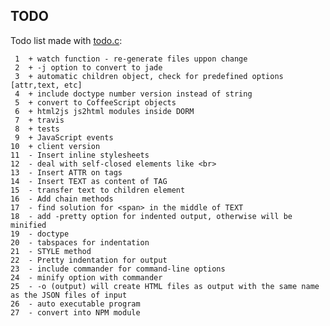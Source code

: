 TODO
----
Todo list made with [todo.c](https://github.com/marizmelo/todo.c):

     1	+ watch function - re-generate files uppon change
     2	+ -j option to convert to jade
     3	+ automatic children object, check for predefined options [attr,text, etc]
     4	+ include doctype number version instead of string
     5	+ convert to CoffeeScript objects
     6	+ html2js js2html modules inside DORM
     7	+ travis
     8	+ tests
     9	+ JavaScript events
    10	+ client version
    11	- Insert inline stylesheets
    12	- deal with self-closed elements like <br>
    13	- Insert ATTR on tags
    14	- Insert TEXT as content of TAG
    15	- transfer text to children element
    16	- Add chain methods
    17	- find solution for <span> in the middle of TEXT
    18	- add -pretty option for indented output, otherwise will be minified
    19	- doctype
    20	- tabspaces for indentation
    21	- STYLE method
    22	- Pretty indentation for output
    23	- include commander for command-line options
    24	- minify option with commander
    25	- -o (output) will create HTML files as output with the same name as the JSON files of input
    26	- auto executable program
    27	- convert into NPM module
